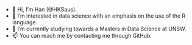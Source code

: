 - 👋 Hi, I’m Han (@HKSaus).
- 👀 I’m interested in data science with an emphasis on the use of the R language. 
- 🌱 I’m currently studying towards a Masters in Data Science at UNSW. 
- 📫 You can reach me by contacting me through GitHub. 

<!---
HKSaus/HKSaus is a ✨ special ✨ repository because its `README.md` (this file) appears on your GitHub profile.
You can click the Preview link to take a look at your changes.
--->
